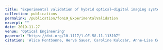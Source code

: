 ```yaml
---
title: "Experimental validation of hybrid optical–digital imaging system for extended depth-of-field based on co-optimized binary phase masks"
collection: publications
permalink: /publication/fon19_ExperimentalValidation
excerpt: ""
date: 2019-11-27
venue: 'Optical Engineering'
paperurl: "https://doi.org/10.1117/1.OE.58.11.113107"
citation: 'Alice Fontbonne, Hervé Sauer, Caroline Kulcsár, Anne-Lise Coutrot, François Goudail, "Experimental validation of hybrid optical–digital imaging system for extended depth-of-field based on co-optimized binary phase masks," Opt. Eng. 58(11) 113107 (27 November 2019)'
---
```

